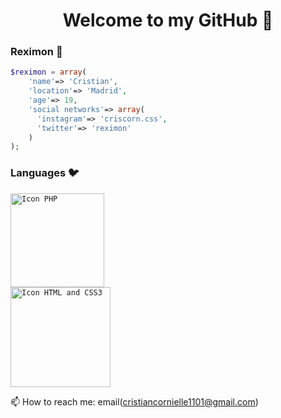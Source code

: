 <h1 align="center">Welcome to my GitHub 👋</h1>

### Reximon 🐧 

<!--
**Reximon/reximon** is a ✨ _special_ ✨ repository because its `README.md` (this file) appears on your GitHub profile.

Here are some ideas to get you started:

- 🔭 I’m currently working on ...
- 🌱 I’m currently learning ...
- 👯 I’m looking to collaborate on ...
- 🤔 I’m looking for help with ...
- 💬 Ask me about ...
- 📫 How to reach me: ...
- 😄 Pronouns: ...
- ⚡ Fun fact: ...
-->
```php 
$reximon = array(
    'name'=> 'Cristian',
    'location'=> 'Madrid',
    'age'=> 19,
    'social networks'=> array(
      'instagram'=> 'criscorn.css',
      'twitter'=> 'reximon'
    )
);
```

### Languages 🐦
<code><img src="https://upload.wikimedia.org/wikipedia/commons/2/27/PHP-logo.svg" alt="Icon PHP" width="150"> </code>
<code><img src="https://rolandocaldas.com/wp-content/uploads/2013/10/css3-html5-e1383236383597.png" alt="Icon HTML and CSS3 " width="160"> </code>

📫 How to reach me: email(cristiancornielle1101@gmail.com)
